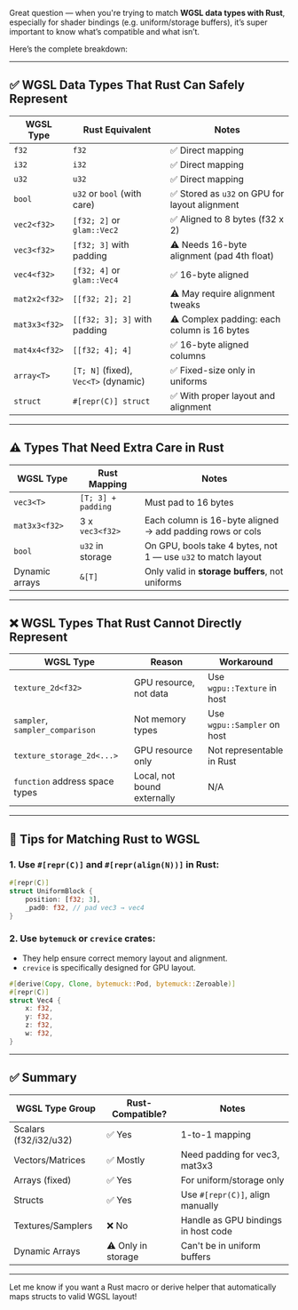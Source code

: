 Great question — when you're trying to match **WGSL data types with Rust**, especially for shader bindings (e.g. uniform/storage buffers), it’s super important to know what’s compatible and what isn’t.

Here’s the complete breakdown:

---

## ✅ WGSL Data Types That Rust **Can Safely Represent**

| WGSL Type            | Rust Equivalent                        | Notes                                                 |
|----------------------|----------------------------------------|--------------------------------------------------------|
| `f32`                | `f32`                                  | ✅ Direct mapping                                      |
| `i32`                | `i32`                                  | ✅ Direct mapping                                      |
| `u32`                | `u32`                                  | ✅ Direct mapping                                      |
| `bool`               | `u32` or `bool` (with care)            | ✅ Stored as `u32` on GPU for layout alignment         |
| `vec2<f32>`          | `[f32; 2]` or `glam::Vec2`             | ✅ Aligned to 8 bytes (f32 x 2)                        |
| `vec3<f32>`          | `[f32; 3]` with padding                 | ⚠️ Needs 16-byte alignment (pad 4th float)             |
| `vec4<f32>`          | `[f32; 4]` or `glam::Vec4`             | ✅ 16-byte aligned                                     |
| `mat2x2<f32>`        | `[[f32; 2]; 2]`                        | ⚠️ May require alignment tweaks                        |
| `mat3x3<f32>`        | `[[f32; 3]; 3]` with padding           | ⚠️ Complex padding: each column is 16 bytes            |
| `mat4x4<f32>`        | `[[f32; 4]; 4]`                        | ✅ 16-byte aligned columns                             |
| `array<T>`           | `[T; N]` (fixed), `Vec<T>` (dynamic)   | ✅ Fixed-size only in uniforms                        |
| `struct`             | `#[repr(C)] struct`                    | ✅ With proper layout and alignment                    |

---

## ⚠️ Types That Need Extra Care in Rust

| WGSL Type            | Rust Mapping         | Notes                                                              |
|----------------------|----------------------|--------------------------------------------------------------------|
| `vec3<T>`            | `[T; 3] + padding`    | Must pad to 16 bytes                                               |
| `mat3x3<f32>`        | 3 x `vec3<f32>`       | Each column is 16-byte aligned → add padding rows or cols         |
| `bool`               | `u32` in storage      | On GPU, bools take 4 bytes, not 1 — use `u32` to match layout      |
| Dynamic arrays       | `&[T]`                | Only valid in **storage buffers**, not uniforms                    |

---

## ❌ WGSL Types That Rust **Cannot Directly Represent**

| WGSL Type                        | Reason                        | Workaround                     |
|----------------------------------|-------------------------------|--------------------------------|
| `texture_2d<f32>`               | GPU resource, not data        | Use `wgpu::Texture` in host   |
| `sampler`, `sampler_comparison` | Not memory types              | Use `wgpu::Sampler` on host   |
| `texture_storage_2d<...>`       | GPU resource only             | Not representable in Rust     |
| `function` address space types  | Local, not bound externally   | N/A                            |

---

## 🧰 Tips for Matching Rust to WGSL

### 1. Use `#[repr(C)]` and `#[repr(align(N))]` in Rust:
```rust
#[repr(C)]
struct UniformBlock {
    position: [f32; 3],
    _pad0: f32, // pad vec3 → vec4
}
```

### 2. Use `bytemuck` or `crevice` crates:
- They help ensure correct memory layout and alignment.
- `crevice` is specifically designed for GPU layout.

```rust
#[derive(Copy, Clone, bytemuck::Pod, bytemuck::Zeroable)]
#[repr(C)]
struct Vec4 {
    x: f32,
    y: f32,
    z: f32,
    w: f32,
}
```

---

## ✅ Summary

| WGSL Type Group        | Rust-Compatible? | Notes                                     |
|------------------------|------------------|-------------------------------------------|
| Scalars (f32/i32/u32)  | ✅ Yes            | 1-to-1 mapping                            |
| Vectors/Matrices       | ✅ Mostly         | Need padding for vec3, mat3x3             |
| Arrays (fixed)         | ✅ Yes            | For uniform/storage only                  |
| Structs                | ✅ Yes            | Use `#[repr(C)]`, align manually          |
| Textures/Samplers      | ❌ No             | Handle as GPU bindings in host code       |
| Dynamic Arrays         | ⚠️ Only in storage| Can't be in uniform buffers               |

---

Let me know if you want a Rust macro or derive helper that automatically maps structs to valid WGSL layout!
